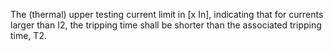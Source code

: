 ﻿The (thermal) upper testing current limit in [x In], indicating that for currents larger than I2, the tripping time shall be shorter than the associated tripping time, T2.